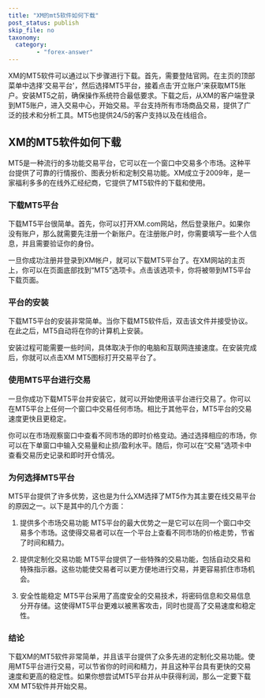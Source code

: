 ```yaml
---
title: "XM的mt5软件如何下载"
post_status: publish
skip_file: no
taxonomy:
  category:
        - "forex-answer"
---
```


XM的MT5软件可以通过以下步骤进行下载。首先，需要登陆官网。在主页的顶部菜单中选择'交易平台'，然后选择MT5平台，接着点击‘开立账户’来获取MT5账户。安装MT5之前，确保操作系统符合最低要求。下载之后，从XM的客户端登录到MT5账户，进入交易中心，开始交易。平台支持所有市场商品交易，提供了广泛的技术和分析工具。MT5也提供24/5的客户支持以及在线组合。

## XM的MT5软件如何下载

MT5是一种流行的多功能交易平台，它可以在一个窗口中交易多个市场。这种平台提供了可靠的行情报价、图表分析和定制交易功能。XM成立于2009年，是一家福利多多的在线外汇经纪商，它提供了MT5软件的下载和使用。

### 下载MT5平台

下载MT5平台很简单。首先，你可以打开XM.com网站，然后登录账户。如果你没有账户，那么就需要先注册一个新账户。在注册账户时，你需要填写一些个人信息，并且需要验证你的身份。

一旦你成功注册并登录到XM帐户，就可以下载MT5平台了。在XM网站的主页上，你可以在页面底部找到“MT5”选项卡。点击该选项卡，你将被带到MT5平台下载页面。

### 平台的安装

下载MT5平台的安装非常简单。当你下载MT5软件后，双击该文件并接受协议。在此之后，MT5自动将在你的计算机上安装。

安装过程可能需要一些时间，具体取决于你的电脑和互联网连接速度。在安装完成后，你就可以点击XM MT5图标打开交易平台了。

### 使用MT5平台进行交易

一旦你成功下载MT5平台并安装它，就可以开始使用该平台进行交易了。你可以在MT5平台上任何一个窗口中交易任何市场。相比于其他平台，MT5平台的交易速度更快且更稳定。

你可以在市场观察窗口中查看不同市场的即时价格变动。通过选择相应的市场，你可以在下单窗口中输入交易量和止损/盈利水平。随后，你可以在“交易”选项卡中查看交易历史记录和即时开仓情况。

### 为何选择MT5平台

MT5平台提供了许多优势，这也是为什么XM选择了MT5作为其主要在线交易平台的原因之一。以下是其中的几个方面：

1. 提供多个市场交易功能 MT5平台的最大优势之一是它可以在同一个窗口中交易多个市场。这使得交易者可以在一个平台上查看不同市场的价格走势，节省了时间和精力。

2. 提供定制化交易功能 MT5平台提供了一些特殊的交易功能，包括自动交易和特殊指示器。这些功能使交易者可以更方便地进行交易，并更容易抓住市场机会。

3. 安全性能稳定 MT5平台采用了高度安全的交易技术，将密码信息和交易信息分开存储。这使得MT5平台更难以被黑客攻击，同时也提高了交易速度和稳定性。

### 结论

下载XM的MT5软件非常简单，并且该平台提供了众多先进的定制化交易功能。使用MT5平台进行交易，可以节省你的时间和精力，并且这种平台具有更快的交易速度和更高的稳定性。如果你想尝试MT5平台并从中获得利润，那么一定要下载XM MT5软件并开始交易。 
